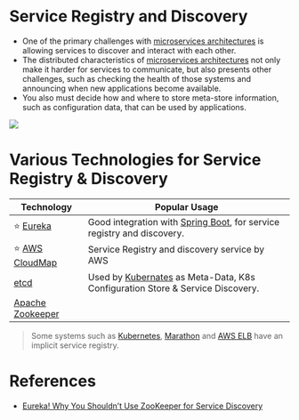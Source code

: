 # Service Registry and Discovery
- One of the primary challenges with [microservices architectures](../Readme.md) is allowing services to discover and interact with each other. 
- The distributed characteristics of [microservices architectures](../Readme.md) not only make it harder for services to communicate, but also presents other challenges, such as checking the health of those systems and announcing when new applications become available. 
- You also must decide how and where to store meta-store information, such as configuration data, that can be used by applications.

![](https://microservices.io/i/servicediscovery/client-side-discovery.jpg)

# Various Technologies for Service Registry & Discovery

| Technology                                                                                                       | Popular Usage                                                                                                                                                                      |
|------------------------------------------------------------------------------------------------------------------|------------------------------------------------------------------------------------------------------------------------------------------------------------------------------------|
| :star: [Eureka](Eureka.md)                                                                                       | Good integration with [Spring Boot](https://github.com/Anshul619/Programming-Languages/tree/main/1_Java/SpringBootAndMicroServices/README.md), for service registry and discovery. |                                                                                                                       |
| :star: [AWS CloudMap](https://github.com/Anshul619/AWS-Services/tree/main/16_NetworkingAndContentDelivery/2_ApplicationNetworking/AWSCloudMap.md) | Service Registry and discovery service by AWS                                                                                                                                      |
| [etcd](../../../DevOps-SRE/5_ClusterCoordination/etcd.md)                                                             | Used by [Kubernates](../../../DevOps-SRE/2_ContainerOrchestration/Kubernates/Readme.md) as Meta-Data, K8s Configuration Store & Service Discovery.                                       |
| [Apache Zookeeper](../../../DevOps-SRE/5_ClusterCoordination/ApacheZookeeper.md)                                      |                                                                                                                                                                                    |

> Some systems such as [Kubernetes](../../../DevOps-SRE/2_ContainerOrchestration/Kubernates/Readme.md), [Marathon](../../../DevOps-SRE/2_ContainerOrchestration/ApacheMarathon&Mesos.md) and [AWS ELB](https://github.com/Anshul619/AWS-Services/tree/main/16_NetworkingAndContentDelivery/2_ApplicationNetworking/ElasticLoadBalancer/Readme.md) have an implicit service registry.

# References
- [Eureka! Why You Shouldn’t Use ZooKeeper for Service Discovery](https://medium.com/knerd/eureka-why-you-shouldnt-use-zookeeper-for-service-discovery-4932c5c7e764)